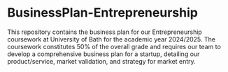 # BusinessPlan-Entrepreneurship
This repository contains the business plan for our Entrepreneurship coursework at University of Bath for the academic year 2024/2025. The coursework constitutes 50% of the overall grade and requires our team to develop a comprehensive business plan for a startup, detailing our product/service, market validation, and strategy for market entry.
